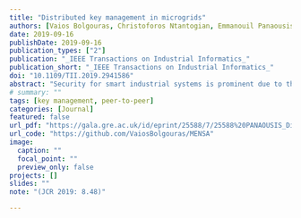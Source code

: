 ```yaml
---
title: "Distributed key management in microgrids"
authors: [Vaios Bolgouras, Christoforos Ntantogian, Emmanouil Panaousis, Christos Xenakis]
date: 2019-09-16
publishDate: 2019-09-16
publication_types: ["2"]
publication: "_IEEE Transactions on Industrial Informatics_"
publication_short: "_IEEE Transactions on Industrial Informatics_"
doi: "10.1109/TII.2019.2941586"
abstract: "Security for smart industrial systems is prominent due to the proliferation of cyber threats threatening national critical infrastructures. Smart grid comes with intelligent applications that can utilize the bidirectional communication network among its entities. Microgrids are small-scale smart grids that enable machine-to-machine (M2M) communications as they can operate with some degree of independence from the main grid. In addition to protecting critical microgrid applications, an underlying key management scheme is needed to enable secure M2M message transmission and authentication. Existing key management schemes are not adequate due to microgrid special features and requirements. In this article, we propose the Micro sElf-orgaNiSed mAnagement (MENSA), which is the first hybrid key management and authentication scheme that combines public key infrastructure and web-of-trust concepts in microgrids. Our experimental results demonstrate the efficiency of MENSA in terms of scalability and swiftness."
# summary: ""
tags: [key management, peer-to-peer]
categories: [Journal]
featured: false
url_pdf: "https://gala.gre.ac.uk/id/eprint/25588/7/25588%20PANAOUSIS_Distributed_Key_Mangement_In_Microgrids_%28AAM%29_2019.pdf"
url_code: "https://github.com/VaiosBolgouras/MENSA"
image:
  caption: ""
  focal_point: ""
  preview_only: false
projects: []
slides: ""
note: "(JCR 2019: 8.48)"

---
```

